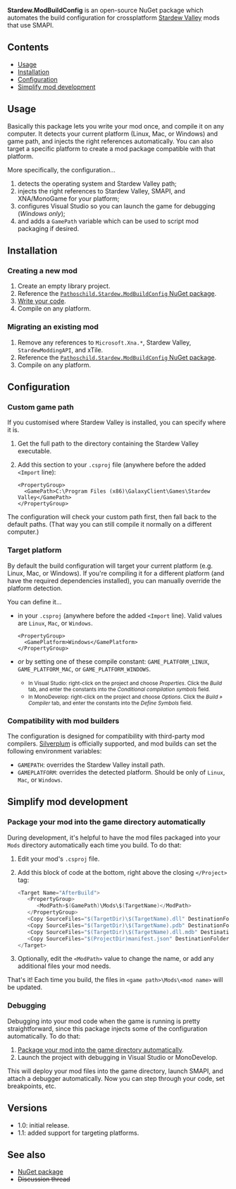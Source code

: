 ﻿**Stardew.ModBuildConfig** is an open-source NuGet package which automates the build configuration
for crossplatform [Stardew Valley](http://stardewvalley.net/) mods that use SMAPI.

## Contents
* [Usage](#usage)
* [Installation](#installation)
* [Configuration](#configuration)
* [Simplify mod development](#simplify-mod-development)

## Usage
Basically this package lets you write your mod once, and compile it on any computer. It detects
your current platform (Linux, Mac, or Windows) and game path, and injects the right references
automatically. You can also target a specific platform to create a mod package compatible with that
platform.

More specifically, the configuration...

1. detects the operating system and Stardew Valley path;
2. injects the right references to Stardew Valley, SMAPI, and XNA/MonoGame for your platform;
3. configures Visual Studio so you can launch the game for debugging (_Windows only_);
4. and adds a `GamePath` variable which can be used to script mod packaging if desired.

## Installation
### Creating a new mod
1. Create an empty library project.
2. Reference the [`Pathoschild.Stardew.ModBuildConfig` NuGet package](https://www.nuget.org/packages/Pathoschild.Stardew.ModBuildConfig).
3. [Write your code](http://canimod.com/guides/creating-a-smapi-mod).
4. Compile on any platform.

### Migrating an existing mod
1. Remove any references to `Microsoft.Xna.*`, Stardew Valley, `StardewModdingAPI`, and xTile.
2. Reference the [`Pathoschild.Stardew.ModBuildConfig` NuGet package](https://www.nuget.org/packages/Pathoschild.Stardew.ModBuildConfig).
3. Compile on any platform.

## Configuration
### Custom game path
If you customised where Stardew Valley is installed, you can specify where it is.

1. Get the full path to the directory containing the Stardew Valley executable.
2. Add this section to your `.csproj` file (anywhere before the added `<Import` line):
   
   ```
   <PropertyGroup>
     <GamePath>C:\Program Files (x86)\GalaxyClient\Games\Stardew Valley</GamePath>
   </PropertyGroup>
   ```

The configuration will check your custom path first, then fall back to the default paths. (That way
you can still compile it normally on a different computer.)

### Target platform
By default the build configuration will target your current platform (e.g. Linux, Mac, or Windows).
If you're compiling it for a different platform (and have the required dependencies installed), you
can manually override the platform detection.

You can define it...

* in your `.csproj` (anywhere before the added `<Import` line). Valid values are `Linux`, `Mac`, or
  `Windows`.
   
   ```
   <PropertyGroup>
     <GamePlatform>Windows</GamePlatform>
   </PropertyGroup>
   ```

* _or_ by setting one of these compile constant: `GAME_PLATFORM_LINUX`, `GAME_PLATFORM_MAC`, or
  `GAME_PLATFORM_WINDOWS`.
  * <small>In Visual Studio: right-click on the project and choose _Properties_. Click the _Build_
    tab, and enter the constants into the _Conditional compilation symbols_ field.</small>
  * <small>In MonoDevelop: right-click on the project and choose _Options_. Click the
    _Build » Compiler_ tab, and enter the constants into the _Define Symbols_ field.</small>

### Compatibility with mod builders
The configuration is designed for compatibility with third-party mod compilers. [Silverplum](https://github.com/rumangerst/SilVerPLuM)
is officially supported, and mod builds can set the following environment variables:

* `GAMEPATH`: overrides the Stardew Valley install path.
* `GAMEPLATFORM`: overrides the detected platform. Should be only of `Linux`, `Mac`, or `Windows`.

## Simplify mod development
### Package your mod into the game directory automatically
During development, it's helpful to have the mod files packaged into your `Mods` directory automatically each time you build. To do that:

1. Edit your mod's `.csproj` file.
2. Add this block of code at the bottom, right above the closing `</Project>` tag:

   ```cs
   <Target Name="AfterBuild">
      <PropertyGroup>
         <ModPath>$(GamePath)\Mods\$(TargetName)</ModPath>
      </PropertyGroup>
      <Copy SourceFiles="$(TargetDir)\$(TargetName).dll" DestinationFolder="$(ModPath)" />
      <Copy SourceFiles="$(TargetDir)\$(TargetName).pdb" DestinationFolder="$(ModPath)" Condition="Exists('$(TargetDir)\$(TargetName).pdb')" />
      <Copy SourceFiles="$(TargetDir)\$(TargetName).dll.mdb" DestinationFolder="$(ModPath)" Condition="Exists('$(TargetDir)\$(TargetName).dll.mdb')" />
      <Copy SourceFiles="$(ProjectDir)manifest.json" DestinationFolder="$(ModPath)" />
   </Target>
   ```
3. Optionally, edit the `<ModPath>` value to change the name, or add any additional files your mod needs.

That's it! Each time you build, the files in `<game path>\Mods\<mod name>` will be updated.

### Debugging
Debugging into your mod code when the game is running is pretty straightforward, since this package injects some of the configuration automatically. To do that:

1. [Package your mod into the game directory automatically](#package-your-mod-into-the-game-directory-automatically).
2. Launch the project with debugging in Visual Studio or MonoDevelop.

This will deploy your mod files into the game directory, launch SMAPI, and attach a debugger automatically. Now you can step through your code, set breakpoints, etc.

## Versions
* 1.0: initial release.
* 1.1: added support for targeting platforms.

## See also
* [NuGet package](https://www.nuget.org/packages/Pathoschild.Stardew.ModBuildConfig)
* <s>Discussion thread</s>
